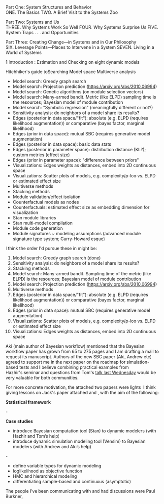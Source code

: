 Part One: System Structures and Behavior  
ONE. The Basics 
TWO. A Brief Visit to the Systems Zoo 

Part Two: Systems and Us  
THREE. Why Systems Work So Well 
FOUR. Why Systems Surprise Us 
FIVE. System Traps . . . and Opportunities 

Part Three: Creating Change—in Systems and in Our Philosophy  
SIX. Leverage Points—Places to Intervene in a System 
SEVEN. Living in a World of Systems 

1 Introduction
: Estimation and Checking on eight dynamic models





Hitchhiker's guide toSearching Model space Multiverse analysis

 * Model search: Greedy graph search
 * Model search: Projection prediction (https://arxiv.org/abs/2010.06994)
 * Model search: Genetic algorithms (on module selection vectors)
 * Model search: Many-armed bandit. Metric (like ELPD) sampling time is the resources; Bayesian model of module contribution
 * Model search: "Symbolic regression" (meaningfully different or not?)
 * Sensitivity analysis: do neighbors of a model share its results?
 * Edges (posterior in data space/"fit"): absolute (e.g. ELPD (requires likelihood augmentation)) or comparative (bayes factor, marginal likelihood)
 * Edges (prior in data space): mutual SBC (requires generative model augmentation)
 * Edges (posterior in data space): basic data stats
 * Edges (posterior in parameter space): distribution distance (KL?); custom metrics (effect size)
 * Edges (prior in parameter space): "difference between priors"
 * Visualizations: Edges weights as distances, embed into 2D continuous space
 * Visualizations: Scatter plots of models, e.g. complexity/p-loo vs. ELPD or estimated effect size
 * Multiverse methods
 * Stacking methods
 * Module validation/effect isolation
 * Counterfactual models as nodes
 * Counterfactuals: estimated effect size as embedding dimension for visualization
 * Stan module libraries
 * Stan multi-model compilation
 * Module code generation
 * Module signatures ~ modeling assumptions (advanced module signature type system; Curry-Howard esque)

I think the order I'd pursue these in might be:

 1. Model search: Greedy graph search (done)
 2. Sensitivity analysis: do neighbors of a model share its results?
 3. Stacking methods
 4. Model search: Many-armed bandit. Sampling time of the metric (like ELPD) is the resources; Bayesian model of module contribution
 5. Model search: Projection prediction (https://arxiv.org/abs/2010.06994)
 6. Multiverse methods
 7. Edges (posterior in data space/"fit"): absolute (e.g. ELPD (requires likelihood augmentation)) or comparative (bayes factor, marginal likelihood)
 8. Edges (prior in data space): mutual SBC (requires generative model augmentation)
 9. Visualizations: Scatter plots of models, e.g. complexity/p-loo vs. ELPD or estimated effect size
 10. Visualizations: Edges weights as distances, embed into 2D continuous space


Aki (main author of Bayesian workflow) mentioned that the Bayesian workflow paper has grown from 65 to 275 pages and I am drafting a mail to request its manuscript. Authors of the new SBC paper (Aki, Andrew etc) agreed to support me in the next paper on the roadmap for simulation-based tests and I believe combining practical examples from Hazhir's seminar and questions from Tom's [talk last Wednesday](https://systemdynamics.org/event/data-uncertainty-in-system-dynamics/) would be very valuable for both communities.

For more concrete motivation, the attached two papers were lights  I think giving lessons on Jack's paper attached and , with the aim of the following:

**Statistical framework**

- 
  

**Case studies**

- introduce Bayesian computation tool (Stan) to dynamic modelers (with Hazhir and Tom’s help)  
- introduce dynamic simulation modeling tool (Vensim) to Bayesian modelers (with Andrew and Aki’s help)

-   
- define variable types for dynamic modeling  
- loglikelihood as objective function  
- HMC and hierarchical modeling  
- differentiating sample-based and continuous (asymptotic)  

  

The people I've been communicating with and had discussions were Paul Burkner,